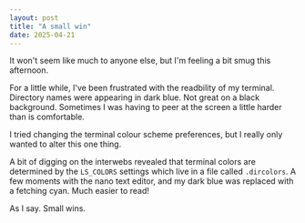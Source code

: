 ```yaml
---
layout: post
title: "A small win"
date: 2025-04-21
---
```

It won't seem like much to anyone else, but I'm feeling a bit smug this afternoon.

For a little while, I've been frustrated with the readbility of my terminal. Directory names were appearing in dark blue. Not great on a black background. Sometimes I was having to peer at the screen a little harder than is comfortable.

I tried changing the terminal colour scheme preferences, but I really only wanted to alter this one thing.

A bit of digging on the interwebs revealed that terminal colors are determined by the `LS_COLORS` settings which live in a file called `.dircolors`. A few moments with the nano text editor, and my dark blue was replaced with a fetching cyan. Much easier to read!

As I say. Small wins.
